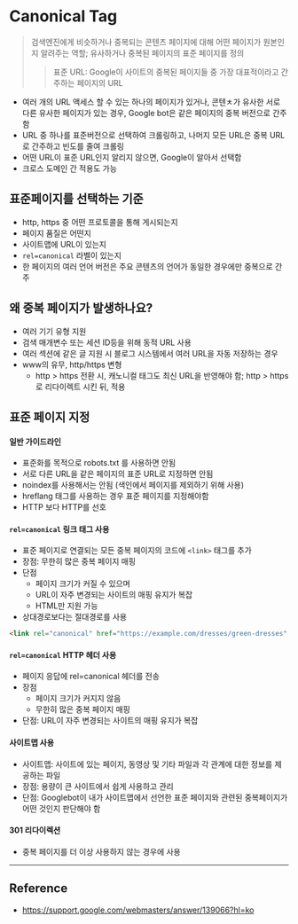 # Canonical Tag

> 검색엔진에게 비슷하거나 중복되는 콘텐츠 페이지에 대해 어떤 페이지가 원본인지 알려주는 역할; 유사하거나 중복된 페이지의 표준 페이지를 정의
>> 표준 URL: Google이 사이트의 중복된 페이지들 중 가장 대표적이라고 간주하는 페이지의 URL

- 여러 개의 URL 액세스 할 수 있는 하나의 페이지가 있거나, 콘텐ㅊ가 유사한 서로 다른 유사한 페이지가 있는 경우, Google bot은 같은 페이지의 중복 버전으로 간주함
- URL 중 하나를 표준버전으로 선택하여 크롤링하고, 나머지 모든 URL은 중복 URL로 간주하고 빈도를 줄여 크롤링
- 어떤 URL이 표준 URL인지 알리지 않으면, Google이 알아서 선택함
- 크로스 도메인 간 적용도 가능

## 표준페이지를 선택하는 기준
- http, https 중 어떤 프로토콜을 통해 게시되는지
- 페이지 품질은 어떤지
- 사이트맵에 URL이 있는지
- `rel=canonical` 라벨이 있는지
- 한 페이지의 여러 언어 버전은 주요 콘텐츠의 언어가 동일한 경우에만 중복으로 간주

## 왜 중복 페이지가 발생하나요?
- 여러 기기 유형 지원
- 검색 매개변수 또는 세션 ID등을 위해 동적 URL 사용
- 여러 섹션에 같은 글 지원 시 블로그 시스템에서 여러 URL을 자동 저장하는 경우
- www의 유무, http/https 변형
  - http > https 전환 시, 캐노니컬 태그도 최신 URL을 반영해야 함; http > https로 리다이렉트 시킨 뒤, 적용

## 표준 페이지 지정

#### 일반 가이드라인
- 표준화를 목적으로 robots.txt 를 사용하면 안됨
- 서로 다른 URL을 같은 페이지의 표준 URL로 지정하면 안됨
- noindex를 사용해서는 안됨 (색인에서 페이지를 제외하기 위해 사용)
- hreflang 태그를 사용하는 경우 표준 페이지를 지정해야함
- HTTP 보다 HTTP를 선호

#### `rel=canonical` 링크 태그 사용
- 표준 페이지로 연결되는 모든 중복 페이지의 코드에 `<link>` 태그를 추가
- 장점: 무한히 많은 중복 페이지 매핑
- 단점
  - 페이지 크기가 커질 수 있으며
  - URL이 자주 변경되는 사이트의 매핑 유지가 복잡
  - HTML만 지원 가능
- 상대경로보다는 절대경로를 사용

```html
<link rel="canonical" href="https://example.com/dresses/green-dresses" />
```

#### `rel=canonical` HTTP 헤더 사용
- 페이지 응답에 rel=canonical 헤더를 전송
- 장점
  - 페이지 크기가 커지지 않음
  - 무한히 많은 중복 페이지 매핑
- 단점: URL이 자주 변경되는 사이트의 매핑 유지가 복잡

#### 사이트맵 사용
- 사이트맵: 사이트에 있는 페이지, 동영상 및 기타 파일과 각 관계에 대한 정보를 제공하는 파일
- 장점: 용량이 큰 사이트에서 쉽게 사용하고 관리
- 단점: Googlebot이 내가 사이트맵에서 선언한 표준 페이지와 관련된 중복페이지가 어떤 것인지 판단해야 함

#### 301 리다이렉션
- 중복 페이지를 더 이상 사용하지 않는 경우에 사용

---
## Reference
- https://support.google.com/webmasters/answer/139066?hl=ko

